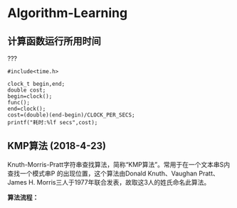 # Algorithm-Learning

## 计算函数运行所用时间
???
```
#include<time.h>

clock_t begin,end;
double cost;
begin=clock();
func();
end=clock();
cost=(double)(end-begin)/CLOCK_PER_SECS;
printf("耗时:%lf secs",cost);
```


## KMP算法 (2018-4-23)
Knuth-Morris-Pratt字符串查找算法，简称“KMP算法”。常用于在一个文本串S内查找一个模式串P 的出现位置，这个算法由Donald Knuth、Vaughan Pratt、James H. Morris三人于1977年联合发表，故取这3人的姓氏命名此算法。

**算法流程：**


